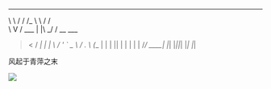 __   __      ____     __        
\ \ / /     /_ \ \   / /        
 \ V / ___   | |\ \_/ / __ ___  
  > < / __|  | | \   / '_ ` _ \ 
 / . \ (__   | |  | || | | | | |
/_/ \_\___|  |_|  |_||_| |_| |_|


风起于青萍之末

![](https://img.shields.io/badge/Cyber%20security-Red%20Team-red)
